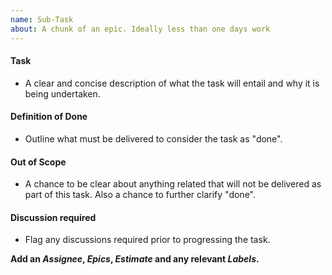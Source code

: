 ```yaml
---
name: Sub-Task
about: A chunk of an epic. Ideally less than one days work
---
```


#### Task
- A clear and concise description of what the task will entail and why it is
being undertaken.


#### Definition of Done
- Outline what must be delivered to consider the task as "done".


#### Out of Scope
- A chance to be clear about anything related that will not be delivered as part of this task. Also a chance to further clarify "done".


#### Discussion required
- Flag any discussions required prior to progressing the task.


**Add an _Assignee_, _Epics_, _Estimate_ and any relevant _Labels_.**
